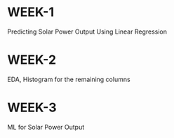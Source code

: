 # WEEK-1
Predicting Solar Power Output Using Linear Regression
# WEEK-2
EDA, Histogram for the remaining columns
# WEEK-3
ML for Solar Power Output
